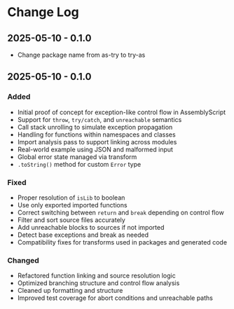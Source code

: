 # Change Log

## 2025-05-10 - 0.1.0

- Change package name from as-try to try-as

## 2025-05-10 - 0.1.0

### Added

- Initial proof of concept for exception-like control flow in AssemblyScript
- Support for `throw`, `try/catch`, and `unreachable` semantics
- Call stack unrolling to simulate exception propagation
- Handling for functions within namespaces and classes
- Import analysis pass to support linking across modules
- Real-world example using JSON and malformed input
- Global error state managed via transform
- `.toString()` method for custom `Error` type

### Fixed

- Proper resolution of `isLib` to boolean
- Use only exported imported functions
- Correct switching between `return` and `break` depending on control flow
- Filter and sort source files accurately
- Add unreachable blocks to sources if not imported
- Detect base exceptions and break as needed
- Compatibility fixes for transforms used in packages and generated code

### Changed

- Refactored function linking and source resolution logic
- Optimized branching structure and control flow analysis
- Cleaned up formatting and structure
- Improved test coverage for abort conditions and unreachable paths
